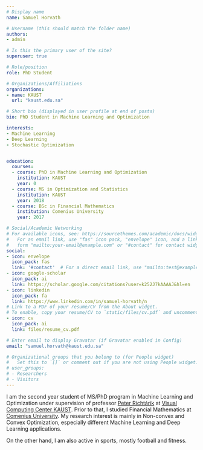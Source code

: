 ```yaml
---
# Display name
name: Samuel Horvath

# Username (this should match the folder name)
authors:
- admin

# Is this the primary user of the site?
superuser: true

# Role/position
role: PhD Student

# Organizations/Affiliations
organizations:
- name: KAUST
  url: "kaust.edu.sa"

# Short bio (displayed in user profile at end of posts)
bio: PhD Student in Machine Learning and Optimization

interests:
- Machine Learning
- Deep Learning
- Stochastic Optimization


education:
  courses:
  - course: PhD in Machine Learning and Optimization
    institution: KAUST
    year: 0
  - course: MS in Optimization and Statistics
    institution: KAUST
    year: 2018
  - course: BSc in Financial Mathematics
    institution: Comenius University
    year: 2017

# Social/Academic Networking
# For available icons, see: https://sourcethemes.com/academic/docs/widgets/#icons
#   For an email link, use "fas" icon pack, "envelope" icon, and a link in the
#   form "mailto:your-email@example.com" or "#contact" for contact widget.
social:
- icon: envelope
  icon_pack: fas
  link: '#contact'  # For a direct email link, use "mailto:test@example.org".
- icon: google-scholar
  icon_pack: ai
  link: https://scholar.google.com/citations?user=k252J7kAAAAJ&hl=en
- icon: linkedin
  icon_pack: fa
  link: https://www.linkedin.com/in/samuel-horvath/n
# Link to a PDF of your resume/CV from the About widget.
# To enable, copy your resume/CV to `static/files/cv.pdf` and uncomment the lines below.  
- icon: cv
  icon_pack: ai
  link: files/resume_cv.pdf

# Enter email to display Gravatar (if Gravatar enabled in Config)
email: "samuel.horvath@kaust.edu.sa"

# Organizational groups that you belong to (for People widget)
#   Set this to `[]` or comment out if you are not using People widget.  
# user_groups:
# - Researchers
# - Visitors
---
```


I am the second year student of MS/PhD program in Machine Learning and Optimization under supervision of professor [Peter Richtárik](https://richtarik.org/index.html) at [Visual Computing  Center KAUST](https://vcc.kaust.edu.sa/Pages/Home.aspx). Prior to that, I studied Financial Mathematics at [Comenius University](https://fmph.uniba.sk/en/). My research interest is mainly in Non-convex and Convex Optimization, especially different Machine Learning and Deep Learning applications.

On the other hand, I am also active in sports, mostly football and fitness.
